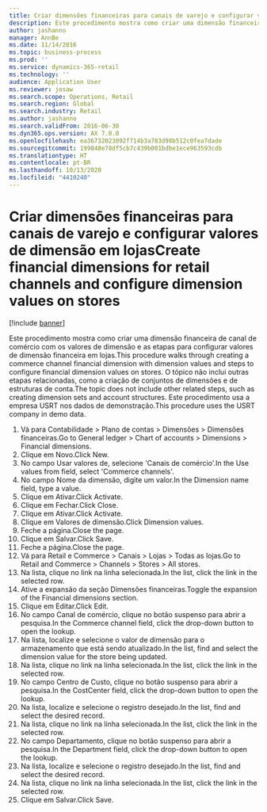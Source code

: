 ```yaml
---
title: Criar dimensões financeiras para canais de varejo e configurar valores de dimensão em lojas
description: Este procedimento mostra como criar uma dimensão financeira de canal de comércio com os valores de dimensão e as etapas para configurar valores de dimensão financeira em lojas.
author: jashanno
manager: AnnBe
ms.date: 11/14/2016
ms.topic: business-process
ms.prod: ''
ms.service: dynamics-365-retail
ms.technology: ''
audience: Application User
ms.reviewer: josaw
ms.search.scope: Operations, Retail
ms.search.region: Global
ms.search.industry: Retail
ms.author: jashanno
ms.search.validFrom: 2016-06-30
ms.dyn365.ops.version: AX 7.0.0
ms.openlocfilehash: ea36732023092f714b3a783d98b512c0fea7dade
ms.sourcegitcommit: 199848e78df5cb7c439b001bdbe1ece963593cdb
ms.translationtype: HT
ms.contentlocale: pt-BR
ms.lasthandoff: 10/13/2020
ms.locfileid: "4410240"
---
```

# <a name="create-financial-dimensions-for-retail-channels-and-configure-dimension-values-on-stores"></a><span data-ttu-id="7830a-103">Criar dimensões financeiras para canais de varejo e configurar valores de dimensão em lojas</span><span class="sxs-lookup"><span data-stu-id="7830a-103">Create financial dimensions for retail channels and configure dimension values on stores</span></span>

[!include [banner](../includes/banner.md)]

<span data-ttu-id="7830a-104">Este procedimento mostra como criar uma dimensão financeira de canal de comércio com os valores de dimensão e as etapas para configurar valores de dimensão financeira em lojas.</span><span class="sxs-lookup"><span data-stu-id="7830a-104">This procedure walks through creating a commerce channel financial dimension with dimension values and steps to configure financial dimension values on stores.</span></span> <span data-ttu-id="7830a-105">O tópico não inclui outras etapas relacionadas, como a criação de conjuntos de dimensões e de estruturas de conta.</span><span class="sxs-lookup"><span data-stu-id="7830a-105">The topic does not include other related steps, such as creating dimension sets and account structures.</span></span> <span data-ttu-id="7830a-106">Este procedimento usa a empresa USRT nos dados de demonstração.</span><span class="sxs-lookup"><span data-stu-id="7830a-106">This procedure uses the USRT company in demo data.</span></span>

1. <span data-ttu-id="7830a-107">Vá para Contabilidade > Plano de contas > Dimensões > Dimensões financeiras.</span><span class="sxs-lookup"><span data-stu-id="7830a-107">Go to General ledger > Chart of accounts > Dimensions > Financial dimensions.</span></span>
2. <span data-ttu-id="7830a-108">Clique em Novo.</span><span class="sxs-lookup"><span data-stu-id="7830a-108">Click New.</span></span>
3. <span data-ttu-id="7830a-109">No campo Usar valores de, selecione 'Canais de comércio'.</span><span class="sxs-lookup"><span data-stu-id="7830a-109">In the Use values from field, select 'Commerce channels'.</span></span>
4. <span data-ttu-id="7830a-110">No campo Nome da dimensão, digite um valor.</span><span class="sxs-lookup"><span data-stu-id="7830a-110">In the Dimension name field, type a value.</span></span>
5. <span data-ttu-id="7830a-111">Clique em Ativar.</span><span class="sxs-lookup"><span data-stu-id="7830a-111">Click Activate.</span></span>
6. <span data-ttu-id="7830a-112">Clique em Fechar.</span><span class="sxs-lookup"><span data-stu-id="7830a-112">Click Close.</span></span>
7. <span data-ttu-id="7830a-113">Clique em Ativar.</span><span class="sxs-lookup"><span data-stu-id="7830a-113">Click Activate.</span></span>
8. <span data-ttu-id="7830a-114">Clique em Valores de dimensão.</span><span class="sxs-lookup"><span data-stu-id="7830a-114">Click Dimension values.</span></span>
9. <span data-ttu-id="7830a-115">Feche a página.</span><span class="sxs-lookup"><span data-stu-id="7830a-115">Close the page.</span></span>
10. <span data-ttu-id="7830a-116">Clique em Salvar.</span><span class="sxs-lookup"><span data-stu-id="7830a-116">Click Save.</span></span>
11. <span data-ttu-id="7830a-117">Feche a página.</span><span class="sxs-lookup"><span data-stu-id="7830a-117">Close the page.</span></span>
12. <span data-ttu-id="7830a-118">Vá para Retail e Commerce > Canais > Lojas > Todas as lojas.</span><span class="sxs-lookup"><span data-stu-id="7830a-118">Go to Retail and Commerce > Channels > Stores > All stores.</span></span>
13. <span data-ttu-id="7830a-119">Na lista, clique no link na linha selecionada.</span><span class="sxs-lookup"><span data-stu-id="7830a-119">In the list, click the link in the selected row.</span></span>
14. <span data-ttu-id="7830a-120">Ative a expansão da seção Dimensões financeiras.</span><span class="sxs-lookup"><span data-stu-id="7830a-120">Toggle the expansion of the Financial dimensions section.</span></span>
15. <span data-ttu-id="7830a-121">Clique em Editar.</span><span class="sxs-lookup"><span data-stu-id="7830a-121">Click Edit.</span></span>
16. <span data-ttu-id="7830a-122">No campo Canal de comércio, clique no botão suspenso para abrir a pesquisa.</span><span class="sxs-lookup"><span data-stu-id="7830a-122">In the Commerce channel field, click the drop-down button to open the lookup.</span></span>
17. <span data-ttu-id="7830a-123">Na lista, localize e selecione o valor de dimensão para o armazenamento que está sendo atualizado.</span><span class="sxs-lookup"><span data-stu-id="7830a-123">In the list, find and select the dimension value for the store being updated.</span></span>
18. <span data-ttu-id="7830a-124">Na lista, clique no link na linha selecionada.</span><span class="sxs-lookup"><span data-stu-id="7830a-124">In the list, click the link in the selected row.</span></span>
19. <span data-ttu-id="7830a-125">No campo Centro de Custo, clique no botão suspenso para abrir a pesquisa.</span><span class="sxs-lookup"><span data-stu-id="7830a-125">In the CostCenter field, click the drop-down button to open the lookup.</span></span>
20. <span data-ttu-id="7830a-126">Na lista, localize e selecione o registro desejado.</span><span class="sxs-lookup"><span data-stu-id="7830a-126">In the list, find and select the desired record.</span></span>
21. <span data-ttu-id="7830a-127">Na lista, clique no link na linha selecionada.</span><span class="sxs-lookup"><span data-stu-id="7830a-127">In the list, click the link in the selected row.</span></span>
22. <span data-ttu-id="7830a-128">No campo Departamento, clique no botão suspenso para abrir a pesquisa.</span><span class="sxs-lookup"><span data-stu-id="7830a-128">In the Department field, click the drop-down button to open the lookup.</span></span>
23. <span data-ttu-id="7830a-129">Na lista, localize e selecione o registro desejado.</span><span class="sxs-lookup"><span data-stu-id="7830a-129">In the list, find and select the desired record.</span></span>
24. <span data-ttu-id="7830a-130">Na lista, clique no link na linha selecionada.</span><span class="sxs-lookup"><span data-stu-id="7830a-130">In the list, click the link in the selected row.</span></span>
25. <span data-ttu-id="7830a-131">Clique em Salvar.</span><span class="sxs-lookup"><span data-stu-id="7830a-131">Click Save.</span></span>


